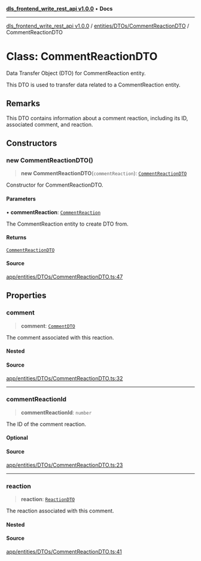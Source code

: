 [**dls_frontend_write_rest_api v1.0.0**](../../../../README.md) • **Docs**

***

[dls_frontend_write_rest_api v1.0.0](../../../../modules.md) / [entities/DTOs/CommentReactionDTO](../README.md) / CommentReactionDTO

# Class: CommentReactionDTO

Data Transfer Object (DTO) for CommentReaction entity.

This DTO is used to transfer data related to a CommentReaction entity.

## Remarks

This DTO contains information about a comment reaction, including its ID,
associated comment, and reaction.

## Constructors

### new CommentReactionDTO()

> **new CommentReactionDTO**(`commentReaction`): [`CommentReactionDTO`](CommentReactionDTO.md)

Constructor for CommentReactionDTO.

#### Parameters

• **commentReaction**: [`CommentReaction`](../../../entities/CommentReaction/classes/CommentReaction.md)

The CommentReaction entity to create DTO from.

#### Returns

[`CommentReactionDTO`](CommentReactionDTO.md)

#### Source

[app/entities/DTOs/CommentReactionDTO.ts:47](https://github.com/No-Life-inc/dls_write_api/blob/3b6ede554338fca33854ae593d3c96d63a70eb98/app/entities/DTOs/CommentReactionDTO.ts#L47)

## Properties

### comment

> **comment**: [`CommentDTO`](../../CommentDTO/classes/CommentDTO.md)

The comment associated with this reaction.

#### Nested

#### Source

[app/entities/DTOs/CommentReactionDTO.ts:32](https://github.com/No-Life-inc/dls_write_api/blob/3b6ede554338fca33854ae593d3c96d63a70eb98/app/entities/DTOs/CommentReactionDTO.ts#L32)

***

### commentReactionId

> **commentReactionId**: `number`

The ID of the comment reaction.

#### Optional

#### Source

[app/entities/DTOs/CommentReactionDTO.ts:23](https://github.com/No-Life-inc/dls_write_api/blob/3b6ede554338fca33854ae593d3c96d63a70eb98/app/entities/DTOs/CommentReactionDTO.ts#L23)

***

### reaction

> **reaction**: [`ReactionDTO`](../../ReactionDTO/classes/ReactionDTO.md)

The reaction associated with this comment.

#### Nested

#### Source

[app/entities/DTOs/CommentReactionDTO.ts:41](https://github.com/No-Life-inc/dls_write_api/blob/3b6ede554338fca33854ae593d3c96d63a70eb98/app/entities/DTOs/CommentReactionDTO.ts#L41)
